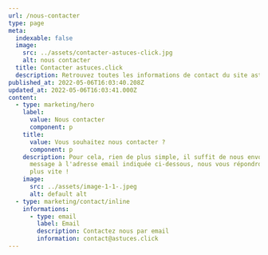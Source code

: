 ```yaml
---
url: /nous-contacter
type: page
meta:
  indexable: false
  image:
    src: ../assets/contacter-astuces-click.jpg
    alt: nous contacter
  title: Contacter astuces.click
  description: Retrouvez toutes les informations de contact du site astuces.click
published_at: 2022-05-06T16:03:40.208Z
updated_at: 2022-05-06T16:03:41.000Z
content:
  - type: marketing/hero
    label:
      value: Nous contacter
      component: p
    title:
      value: Vous souhaitez nous contacter ?
      component: p
    description: Pour cela, rien de plus simple, il suffit de nous envoyer un
      message à l'adresse email indiquée ci-dessous, nous vous répondrons au
      plus vite !
    image:
      src: ../assets/image-1-1-.jpeg
      alt: default alt
  - type: marketing/contact/inline
    informations:
      - type: email
        label: Email
        description: Contactez nous par email
        information: contact@astuces.click
---
```

